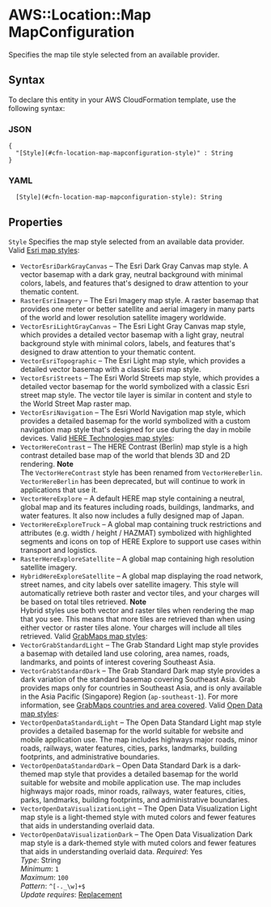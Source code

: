 # AWS::Location::Map MapConfiguration<a name="aws-properties-location-map-mapconfiguration"></a>

Specifies the map tile style selected from an available provider\.

## Syntax<a name="aws-properties-location-map-mapconfiguration-syntax"></a>

To declare this entity in your AWS CloudFormation template, use the following syntax:

### JSON<a name="aws-properties-location-map-mapconfiguration-syntax.json"></a>

```
{
  "[Style](#cfn-location-map-mapconfiguration-style)" : String
}
```

### YAML<a name="aws-properties-location-map-mapconfiguration-syntax.yaml"></a>

```
  [Style](#cfn-location-map-mapconfiguration-style): String
```

## Properties<a name="aws-properties-location-map-mapconfiguration-properties"></a>

`Style`  <a name="cfn-location-map-mapconfiguration-style"></a>
Specifies the map style selected from an available data provider\.  
Valid [Esri map styles](https://docs.aws.amazon.com/location/latest/developerguide/esri.html):  
+ `VectorEsriDarkGrayCanvas` – The Esri Dark Gray Canvas map style\. A vector basemap with a dark gray, neutral background with minimal colors, labels, and features that's designed to draw attention to your thematic content\. 
+ `RasterEsriImagery` – The Esri Imagery map style\. A raster basemap that provides one meter or better satellite and aerial imagery in many parts of the world and lower resolution satellite imagery worldwide\. 
+ `VectorEsriLightGrayCanvas` – The Esri Light Gray Canvas map style, which provides a detailed vector basemap with a light gray, neutral background style with minimal colors, labels, and features that's designed to draw attention to your thematic content\. 
+ `VectorEsriTopographic` – The Esri Light map style, which provides a detailed vector basemap with a classic Esri map style\.
+ `VectorEsriStreets` – The Esri World Streets map style, which provides a detailed vector basemap for the world symbolized with a classic Esri street map style\. The vector tile layer is similar in content and style to the World Street Map raster map\.
+ `VectorEsriNavigation` – The Esri World Navigation map style, which provides a detailed basemap for the world symbolized with a custom navigation map style that's designed for use during the day in mobile devices\.
Valid [HERE Technologies map styles](https://docs.aws.amazon.com/location/latest/developerguide/HERE.html):  
+ `VectorHereContrast` – The HERE Contrast \(Berlin\) map style is a high contrast detailed base map of the world that blends 3D and 2D rendering\.
**Note**  
The `VectorHereContrast` style has been renamed from `VectorHereBerlin`\. `VectorHereBerlin` has been deprecated, but will continue to work in applications that use it\.
+ `VectorHereExplore` – A default HERE map style containing a neutral, global map and its features including roads, buildings, landmarks, and water features\. It also now includes a fully designed map of Japan\.
+ `VectorHereExploreTruck` – A global map containing truck restrictions and attributes \(e\.g\. width / height / HAZMAT\) symbolized with highlighted segments and icons on top of HERE Explore to support use cases within transport and logistics\.
+ `RasterHereExploreSatellite` – A global map containing high resolution satellite imagery\.
+ `HybridHereExploreSatellite` – A global map displaying the road network, street names, and city labels over satellite imagery\. This style will automatically retrieve both raster and vector tiles, and your charges will be based on total tiles retrieved\.
**Note**  
Hybrid styles use both vector and raster tiles when rendering the map that you see\. This means that more tiles are retrieved than when using either vector or raster tiles alone\. Your charges will include all tiles retrieved\.
Valid [GrabMaps map styles](https://docs.aws.amazon.com/location/latest/developerguide/grab.html):  
+ `VectorGrabStandardLight` – The Grab Standard Light map style provides a basemap with detailed land use coloring, area names, roads, landmarks, and points of interest covering Southeast Asia\.
+ `VectorGrabStandardDark` – The Grab Standard Dark map style provides a dark variation of the standard basemap covering Southeast Asia\.
Grab provides maps only for countries in Southeast Asia, and is only available in the Asia Pacific \(Singapore\) Region \(`ap-southeast-1`\)\. For more information, see [GrabMaps countries and area covered](https://docs.aws.amazon.com/location/latest/developerguide/grab.html#grab-coverage-area)\.
Valid [Open Data map styles](https://docs.aws.amazon.com/location/latest/developerguide/open-data.html):  
+ `VectorOpenDataStandardLight` – The Open Data Standard Light map style provides a detailed basemap for the world suitable for website and mobile application use\. The map includes highways major roads, minor roads, railways, water features, cities, parks, landmarks, building footprints, and administrative boundaries\.
+ `VectorOpenDataStandardDark` – Open Data Standard Dark is a dark\-themed map style that provides a detailed basemap for the world suitable for website and mobile application use\. The map includes highways major roads, minor roads, railways, water features, cities, parks, landmarks, building footprints, and administrative boundaries\.
+ `VectorOpenDataVisualizationLight` – The Open Data Visualization Light map style is a light\-themed style with muted colors and fewer features that aids in understanding overlaid data\.
+ `VectorOpenDataVisualizationDark` – The Open Data Visualization Dark map style is a dark\-themed style with muted colors and fewer features that aids in understanding overlaid data\.
*Required*: Yes  
*Type*: String  
*Minimum*: `1`  
*Maximum*: `100`  
*Pattern*: `^[-._\w]+$`  
*Update requires*: [Replacement](https://docs.aws.amazon.com/AWSCloudFormation/latest/UserGuide/using-cfn-updating-stacks-update-behaviors.html#update-replacement)